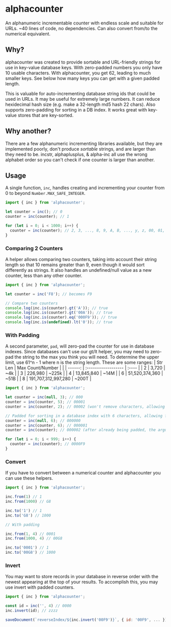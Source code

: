 # alphacounter
An alphanumeric incrementable counter with endless scale and suitable for URLs. ~40 lines of code, no dependencies.
Can also convert from/to the numerical equivalent.

## Why?

alphacounter was created to provide sortable and URL-friendly strings for use in key-value database keys. With
zero-padded numbers you only have 10 usable characters. With alphacounter, you get 62, leading to much smaller keys.
See below how many keys you can get with a given padded length.

This is valuable for auto-incrementing database string ids that could be used in URLs. It may be useful for extremely
large numbers. It can reduce hexidecimal hash size (e.g. make a 32-length md5 hash 22 chars). Also supports zero-padding
for sorting in a DB index. It works great with key-value stores that are key-sorted.

## Why another?

There are a few alphanumeric incrementing libraries available, but they are implemented poorly, don't produce
_sortable_ strings, and are larger than they need to be. incstr, alphaplusplus, & alpha-inc all use the wrong alphabet
order so you can't check if one counter is larger than another.

## Usage

A single function, `inc`, handles creating and incrementing your counter from 0 to beyond `Number.MAX_SAFE_INTEGER`.

```js
import { inc } from 'alphacounter';

let counter = inc(); // 0
counter = inc(counter); // 1

for (let i = 0; i < 1000; i++) {
  counter = inc(counter); // 2, 3, ..., 8, 9, A, B, ..., y, z, 00, 01, 02, ..., K8, K9
}
```

### Comparing 2 Counters

A helper allows comparing two counters, taking into account their string length so that 10 remains greater than 9,
even though it would sort differently as strings. It also handles an undefined/null value as a new counter, less
than any other counter.

```js
import { inc } from 'alphacounter';

let counter = inc('F8'); // becomes F9

// Compare two counters
console.log(inc.is(counter).gt('A')); // true
console.log(inc.is(counter).gt('00A')); // true
console.log(inc.is(counter).eq('000F9')); // true
console.log(inc.is(undefined).lt('0')); // true
```

### With Padding

A second parameter, `pad`, will zero-pad the counter for use in database indexes. Since databases can't use our gt/lt
helper, you may need to zero-pad the string to the max you think you will need. To determine the upper limit, use
61^n - 1 where n is the string length. These are some ranges:
| Str Len | Max Count/Number    |       |
| ------: | :------------------ | :---- |
|       2 | 3,720               |   ~4k |
|       3 | 226,980             | ~225k |
|       4 | 13,845,840          |  ~14M |
|       6 | 51,520,374,360      |  ~51B |
|       8 | 191,707,312,997,280 | ~200T |

```js
import { inc } from 'alphacounter';

let counter = inc(null, 3); // 000
counter = inc(counter, 5); // 00001
counter = inc(counter, 2); // 00002 (won't remove characters, allowing to grow beyond the padding)

// Padded for sorting in a database index with 6 characters, allowing for up to 61^6 ids (51 billion)
counter = inc(null, 6); // 000000
counter = inc(counter, 6); // 000001
counter = inc(counter); // 000002 (after already being padded, the argument won't be needed and is optional)

for (let i = 0; i < 999; i++) {
  counter = inc(counter); // 0000F9
}
```

### Convert

If you have to convert between a numerical counter and alphacounter you can use these helpers.

```js
import { inc } from 'alphacounter';

inc.from(1) // 1
inc.from(1000) // G8

inc.to('1') // 1
inc.to('G8') // 1000

// With padding

inc.from(1, 4) // 0001
inc.from(1000, 4) // 00G8

inc.to('0001') // 1
inc.to('00G8') // 1000
```

### Invert

You may want to store records in your database in reverse order with the newest appearing at the top of your results. To
accomplish this, you may use invert with padded counters.

```js
import { inc } from 'alphacounter';

const id = inc('', 4) // 0000
inc.invert(id); // zzzz

saveDocument(`reverseIndex/${inc.invert('00F9')}`, { id: '00F9', ... }); // zzkq
```
